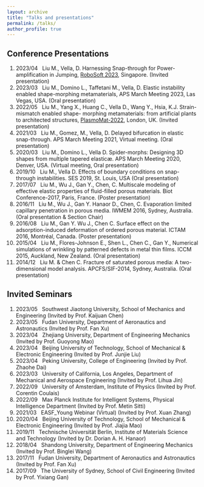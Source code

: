 ```yaml
---
layout: archive
title: "Talks and presentations"
permalink: /talks/
author_profile: true
---
```


Conference Presentations
--------
1.	2023/04 &nbsp; Liu M., Vella, D. Harnessing Snap-through for Power-amplification in Jumping, [RoboSoft 2023](https://www.bimultistabilityworkshop.com/), Singapore. (Invited presentation)
2.	2023/03 &nbsp; Liu M., Domino L., Taffetani M., Vella, D. Elastic instability enabled shape-morphing metamaterials, APS March Meeting 2023, Las Vegas, USA. (Oral presentation)
3.	2022/05 &nbsp; Liu M., Yang X., Huang C., Vella D., Wang Y., Hsia, K.J. Strain-mismatch enabled shape- morphing metamaterials: from artificial plants to architected structures, [PlasmoMat-2022](https://www.continuumforums.com/metamaterials-plasmonics-world-forum/), London, UK. (Invited presentation)
4.	2021/03 &nbsp; Liu M., Gomez, M., Vella, D. Delayed bifurcation in elastic snap-through. APS March Meeting 2021, Virtual meeting. (Oral presentation)
5.	2020/03 &nbsp; Liu M., Domino L., Vella D. Spider-morphs: Designing 3D shapes from multiple tapered elasticæ. APS March Meeting 2020, Denver, USA. (Virtual meeting, Oral presentation)
6.	2019/10 &nbsp; Liu M., Vella D. Effects of boundary conditions on snap-through instabilities. SES 2019, St. Louis, USA (Oral presentation)
7.	2017/07 &nbsp; Liu M., Wu J., Gan Y., Chen, C. Multiscale modeling of effective elastic properties of fluid-filled porous materials. Biot Conference-2017, Paris, France. (Poster presentation)
8.	2016/11 &nbsp; Liu M., Wu J., Gan Y. Hanaor D., Chen, C. Evaporation limited capillary penetration in porous media. IWMEM 2016, Sydney, Australia. (Oral presentation & Section Chair)
9.	2016/08 &nbsp; Liu M., Gan Y. Wu J., Chen C. Surface effect on the adsorption-induced deformation of ordered porous material. ICTAM 2016, Montréal, Canada. (Poster presentation)
10.	2015/04 &nbsp; Liu M., Flores-Johnson E., Shen L., Chen C., Gan Y., Numerical simulations of wrinkling by patterned defects in metal thin films. ICCM 2015, Auckland, New Zealand. (Oral presentation)
11.	2014/12 &nbsp; Liu M. & Chen C. Fracture of saturated porous media: A two-dimensional model analysis. APCFS/SIF-2014, Sydney, Australia. (Oral presentation)

Invited Seminars
--------
1.  2023/05 &nbsp; Southwest Jiaotong University, School of Mechanics and Engineering (Invited by Prof. Kaijuan Chen)
2.  2023/05 &nbsp; Fudan University, Department of Aeronautics and Astronautics (Invited by Prof. Fan Xu)
3.  2023/04 &nbsp; Zhejiang University, Department of Engineering Mechanics (Invited by Prof. Guoyong Mao)
4.  2023/04 &nbsp; Beijing University of Technology, School of Mechanical & Electronic Engineering (Invited by Prof. Junjie Liu)
5.  2023/04 &nbsp; Peking University, College of Engineering (Invited by Prof. Zhaohe Dai)
6.  2023/03 &nbsp; University of California, Los Angeles, Department of Mechanical and Aerospace Engineering (Invited by Prof. Lihua Jin)
7.  2022/09 &nbsp; University of Amsterdam, Institute of Physics (Invited by Prof. Corentin Coulais)
8.  2022/09 &nbsp; Max Planck Institute for Intelligent Systems, Physical Intelligence Department (Invited by Prof. Metin Sitti)
9.	2021/03 &nbsp; EASF_Young Webinar (Virtual) (Invited by Prof. Xuan Zhang)
10.	2020/04 &nbsp; Beijing University of Technology, School of Mechanical & Electronic Engineering (Invited by Prof. Jiajia Mao)
11.	2019/11 &nbsp; Technische Universität Berlin, Institute of Materials Science and Technology (Invited by Dr. Dorian A. H. Hanaor)
12.	2018/04 &nbsp; Shandong University, Department of Engineering Mechanics (Invited by Prof. Binglei Wang)
13.	2017/11 &nbsp; Fudan University, Department of Aeronautics and Astronautics (Invited by Prof. Fan Xu)
14.	2017/09 &nbsp; The University of Sydney, School of Civil Engineering (Invited by Prof. Yixiang Gan)
